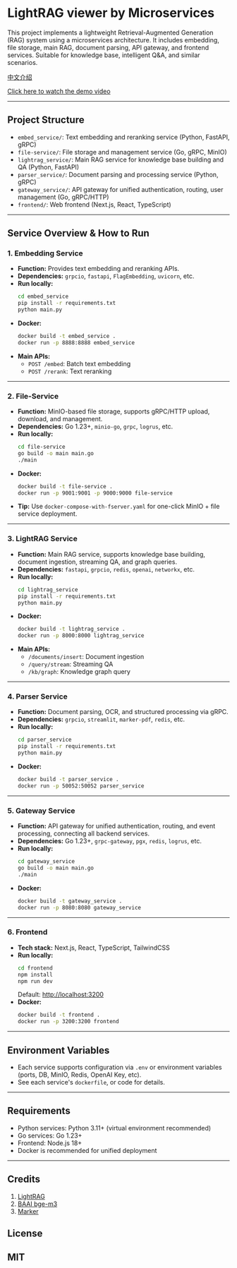 # LightRAG viewer by Microservices

This project implements a lightweight Retrieval-Augmented Generation (RAG) system using a microservices architecture. It includes embedding, file storage, main RAG, document parsing, API gateway, and frontend services. Suitable for knowledge base, intelligent Q&A, and similar scenarios.

[中文介绍](./ReadMe-zh.md)


[Click here to watch the demo video](./demo-video.mp4)

---

## Project Structure

- `embed_service/`: Text embedding and reranking service (Python, FastAPI, gRPC)
- `file-service/`: File storage and management service (Go, gRPC, MinIO)
- `lightrag_service/`: Main RAG service for knowledge base building and QA (Python, FastAPI)
- `parser_service/`: Document parsing and processing service (Python, gRPC)
- `gateway_service/`: API gateway for unified authentication, routing, user management (Go, gRPC/HTTP)
- `frontend/`: Web frontend (Next.js, React, TypeScript)

---

## Service Overview & How to Run

### 1. Embedding Service

- **Function:** Provides text embedding and reranking APIs.
- **Dependencies:** `grpcio`, `fastapi`, `FlagEmbedding`, `uvicorn`, etc.
- **Run locally:**
  ```bash
  cd embed_service
  pip install -r requirements.txt
  python main.py
  ```
- **Docker:**
  ```bash
  docker build -t embed_service .
  docker run -p 8888:8888 embed_service
  ```
- **Main APIs:**
  - `POST /embed`: Batch text embedding
  - `POST /rerank`: Text reranking

---

### 2. File-Service

- **Function:** MinIO-based file storage, supports gRPC/HTTP upload, download, and management.
- **Dependencies:** Go 1.23+, `minio-go`, `grpc`, `logrus`, etc.
- **Run locally:**
  ```bash
  cd file-service
  go build -o main main.go
  ./main
  ```
- **Docker:**
  ```bash
  docker build -t file-service .
  docker run -p 9001:9001 -p 9000:9000 file-service
  ```
- **Tip:** Use `docker-compose-with-fserver.yaml` for one-click MinIO + file service deployment.

---

### 3. LightRAG Service

- **Function:** Main RAG service, supports knowledge base building, document ingestion, streaming QA, and graph queries.
- **Dependencies:** `fastapi`, `grpcio`, `redis`, `openai`, `networkx`, etc.
- **Run locally:**
  ```bash
  cd lightrag_service
  pip install -r requirements.txt
  python main.py
  ```
- **Docker:**
  ```bash
  docker build -t lightrag_service .
  docker run -p 8000:8000 lightrag_service
  ```
- **Main APIs:**
  - `/documents/insert`: Document ingestion
  - `/query/stream`: Streaming QA
  - `/kb/graph`: Knowledge graph query

---

### 4. Parser Service

- **Function:** Document parsing, OCR, and structured processing via gRPC.
- **Dependencies:** `grpcio`, `streamlit`, `marker-pdf`, `redis`, etc.
- **Run locally:**
  ```bash
  cd parser_service
  pip install -r requirements.txt
  python main.py
  ```
- **Docker:**
  ```bash
  docker build -t parser_service .
  docker run -p 50052:50052 parser_service
  ```

---

### 5. Gateway Service

- **Function:** API gateway for unified authentication, routing, and event processing, connecting all backend services.
- **Dependencies:** Go 1.23+, `grpc-gateway`, `pgx`, `redis`, `logrus`, etc.
- **Run locally:**
  ```bash
  cd gateway_service
  go build -o main main.go
  ./main
  ```
- **Docker:**
  ```bash
  docker build -t gateway_service .
  docker run -p 8080:8080 gateway_service
  ```

---

### 6. Frontend

- **Tech stack:** Next.js, React, TypeScript, TailwindCSS
- **Run locally:**
  ```bash
  cd frontend
  npm install
  npm run dev
  ```
  Default: [http://localhost:3200](http://localhost:3200)
- **Docker:**
  ```bash
  docker build -t frontend .
  docker run -p 3200:3200 frontend
  ```

---

## Environment Variables

- Each service supports configuration via `.env` or environment variables (ports, DB, MinIO, Redis, OpenAI Key, etc).
- See each service's `dockerfile`, or code for details.

---

## Requirements

- Python services: Python 3.11+ (virtual environment recommended)
- Go services: Go 1.23+
- Frontend: Node.js 18+
- Docker is recommended for unified deployment

---

## Credits

1. [LightRAG](https://github.com/HKUDS/LightRAG)
2. [BAAI bge-m3](https://huggingface.co/BAAI/bge-m3)
3. [Marker](https://github.com/datalab-to/marker)


## License
MIT
---

